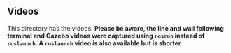## Videos
This directory has the videos. **Please be aware, the line and wall following terminal and Gazebo videos were captured using ``rosrun`` instead of ``roslaunch``. A ``roslaunch`` video is also available but is shorter** 
